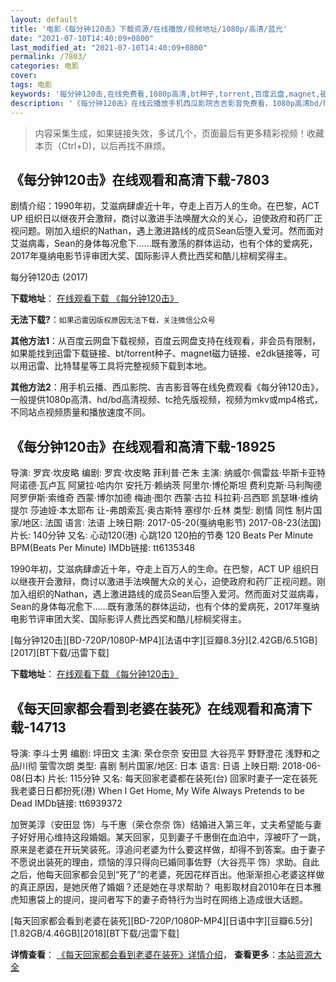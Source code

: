 ```yaml
---
layout: default
title: '电影《每分钟120击》下载资源/在线播放/视频地址/1080p/高清/蓝光'
date: "2021-07-10T14:40:09+0800"
last_modified_at: "2021-07-10T14:40:09+0800"
permalink: /7803/
categories: 电影
cover:
tags: 电影
keywords: '每分钟120击,在线免费看,1080p高清,bt种子,torrent,百度云盘,magnet,磁力链,迅雷下载资源'
description: '《每分钟120击》在线云播放手机西瓜影院吉吉影音免费看，1080p高清bd/hd未删减完整版和tc抢先枪版，mkv/mp4格式，附带bt/torrent种子、magnet/磁力链、百度云盘、网盘资源迅雷下载链接'
---
```


>内容采集生成，如果链接失效，多试几个，页面最后有更多精彩视频！收藏本页（Ctrl+D)，以后再找不麻烦。


## 《每分钟120击》在线观看和高清下载-7803

剧情介绍：1990年初，艾滋病肆虐近十年，夺走上百万人的生命。在巴黎，ACT UP 组织日以继夜开会激辩，商讨以激进手法唤醒大众的关心，迫使政府和药厂正视问题。刚加入组织的Nathan，遇上激进路线的成员Sean后堕入爱河。然而面对艾滋病毒，Sean的身体每况愈下……既有激荡的群体运动，也有个体的爱病死，2017年戛纳电影节评审团大奖、国际影评人费比西奖和酷儿棕榈奖得主。


每分钟120击 (2017)

**下载地址**： [在线观看下载 《每分钟120击》](https://www.btbtdy.me/btdy/dy12196.html) 


**无法下载?**：`如果迅雷因版权原因无法下载，关注微信公众号 `

**其他方法1**：从百度云网盘下载视频，百度云网盘支持在线观看，非会员有限制，如果能找到迅雷下载链接、bt/torrent种子、magnet磁力链接、e2dk链接等，可以用迅雷、比特彗星等工具将完整视频下载到本地。

**其他方法2**：用手机云播、西瓜影院、吉吉影音等在线免费观看《每分钟120击》，一般提供1080p高清、hd/bd高清视频、tc抢先版视频，视频为mkv或mp4格式，不同站点视频质量和播放速度不同。


## 《每分钟120击》在线观看和高清下载-18925

导演: 罗宾·坎皮略 编剧: 罗宾·坎皮略 菲利普·芒朱 主演: 纳威尔·佩雷兹·毕斯卡亚特 阿诺德·瓦卢瓦 阿黛拉·哈内尔 安托万·赖纳茨 阿里尔·博伦斯坦 费利克斯·马利陶德 阿罗伊斯·索维奇 西蒙·博尔加德 梅迪·图尔 西蒙·古拉 科拉莉·吕西耶 凯瑟琳·维纳提尔 莎迪娅·本太耶布 让-弗朗索瓦·奥古斯特 塞缪尔·丘林 类型: 剧情 同性 制片国家/地区: 法国 语言: 法语 上映日期: 2017-05-20(戛纳电影节) 2017-08-23(法国) 片长: 140分钟 又名: 心动120(港) 心跳120 120拍的节奏 120 Beats Per Minute BPM(Beats Per Minute) IMDb链接: tt6135348

1990年初，艾滋病肆虐近十年，夺走上百万人的生命。在巴黎，ACT UP 组织日以继夜开会激辩，商讨以激进手法唤醒大众的关心，迫使政府和药厂正视问题。刚加入组织的Nathan，遇上激进路线的成员Sean后堕入爱河。然而面对艾滋病毒，Sean的身体每况愈下……既有激荡的群体运动，也有个体的爱病死，2017年戛纳电影节评审团大奖、国际影评人费比西奖和酷儿棕榈奖得主。


[每分钟120击][BD-720P/1080P-MP4][法语中字][豆瓣8.3分][2.42GB/6.51GB][2017][BT下载/迅雷下载]

**下载地址**： [在线观看下载 《每分钟120击》](https://www.btdx8.com/torrent/mfz120j_2017.html) 


## 《每天回家都会看到老婆在装死》在线观看和高清下载-14713

导演: 李斗士男 编剧: 坪田文 主演: 荣仓奈奈 安田显 大谷亮平 野野澄花 浅野和之 品川彻 萤雪次朗 类型: 喜剧 制片国家/地区: 日本 语言: 日语 上映日期: 2018-06-08(日本) 片长: 115分钟 又名: 每天回家老婆都在装死(台) 回家时妻子一定在装死 我老婆日日都扮死(港) When I Get Home, My Wife Always Pretends to be Dead IMDb链接: tt6939372

加贺美淳（安田显 饰）与千惠（荣仓奈奈 饰）结婚进入第三年，丈夫希望能与妻子好好用心维持这段婚姻。某天回家，见到妻子千惠倒在血泊中，淳被吓了一跳，原来是老婆在开玩笑装死。淳追问老婆为什么要这样做，却得不到答案。由于妻子不愿说出装死的理由，烦恼的淳只得向已婚同事佐野（大谷亮平 饰）求助。自此之后，他每天回家都会见到“死了”的老婆，死因花样百出。他渐渐担心老婆这样做的真正原因，是她厌倦了婚姻？还是她在寻求帮助？ 电影取材自2010年在日本雅虎知惠袋上的提问，提问者写下的妻子奇特行为当时在网络上造成很大话题。


[每天回家都会看到老婆在装死][BD-720P/1080P-MP4][日语中字][豆瓣6.5分][1.82GB/4.46GB][2018][BT下载/迅雷下载]

**详情查看**： [《每天回家都会看到老婆在装死》详情介绍](/movie/14713/)， **查看更多**：[本站资源大全](/movie/t/all/)

